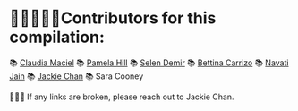 # 👩🏽‍🤝‍👩🏻Contributors for this compilation:
📚 [Claudia Maciel](https://github.com/cl80)
📚 [Pamela Hill](https://github.com/pahill)
📚 [Selen Demir](https://github.com/selendemir)
📚 [Bettina Carrizo](https://github.com/3ettilina)
📚 [Navati Jain](https://github.com/navatijain)
📚 [Jackie Chan](https://github.com/jackiechanmakes)
📚 Sara Cooney

👷‍♀️🚧 If any links are broken, please reach out to Jackie Chan.
